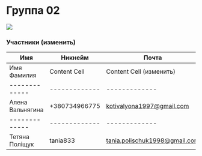 # Группа 02

![](https://beetroot.academy/static/logo-c96c7c4d19444146e8b100d14e93d1ac.svg)

                    
### Участники (изменить)
                    
Имя | Никнейм | Почта
------------- | -------------  | -------------
Имя Фамилия  | Content Cell | Content Cell (изменить)
------------- | -------------  | -------------
Алена Вальнягина | +380734966775 | kotivalyona1997@gmail.com
------------- | -------------  | -------------
Тетяна Поліщук | tania833 | tania.polischuk1998@gmail.com


